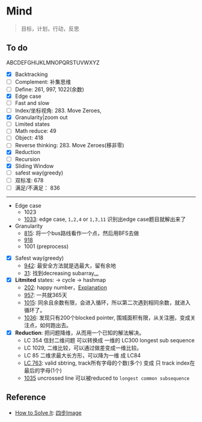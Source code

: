 # Mind 

> 目标，计划，行动，反思

## To do 

ABCDEFGHIJKLMNOPQRSTUVWXYZ

- [x] Backtracking
- [ ] Complement: 补集思维
- [ ] Define: 261, 997, 1022(余数)
- [x] Edge case
- [ ] Fast and slow 
- [ ] Index/坐标视角: 283. Move Zeroes, 
- [x] Granularity|zoom out
- [ ] Limited states
- [ ] Math reduce: 49
- [ ] Object: 418 
- [ ] Reverse thinking: 283. Move Zeroes(移非零)
- [x] Reduction
- [ ] Recursion
- [x] Sliding Window 
- [ ] safest way(greedy)
- [ ] 双标准: 678 
- [ ] 满足/不满足： 836 

--- 

- Edge case 
	- 1023 
	- [1033](https://leetcode.com/problems/moving-stones-until-consecutive/): edge case, `1,2,4` or `1,3,11` 识别出edge case题目就解出来了 
- Granularity
	- [815](https://leetcode.com/problems/bus-routes/): 将一个bus路线看作一个点，然后用BFS去做 
	- [918](https://github.com/willwang-x/algorithms-with-illustrations/blob/master/stories/granularity-zoom-out-918.md)
	- 1001 (preprocess)
- [x] Safest way(greedy)
	- [942](https://leetcode.com/problems/di-string-match/): 最安全方法就是选最大，留有余地 
	- [31](https://leetcode.com/problems/next-permutation/): 找到decreasing subarray[...](https://leetcode.com/problems/next-permutation/solution/)
- [x] **Litmited** states: -> cycle -> hashmap 
	- [202](https://leetcode.com/problems/happy-number/): happy number，[Explanation](https://leetcode.com/problems/happy-number/discuss/56919/Explanation-of-why-those-posted-algorithms-are-mathematically-valid) 
	- [957](https://leetcode.com/problems/prison-cells-after-n-days/): 一共就365天
	- [1015](https://leetcode.com/problems/smallest-integer-divisible-by-k/): 同余且余数有限，会进入循环，所以第二次遇到相同余数，就进入循环了。
	- [1036](https://leetcode.com/problems/escape-a-large-maze/): 发现只有200个blocked pointer, 围城面积有限，从关注圈，变成关注点，如何跑出去。
- [x] **Reduction**: 把问题降维，从而用一个已知的解法解决。
	- LC 354 信封二维问题 可以转换成 一维的 LC300 longest sub sequence 
	- LC 1029, 二维比较，可以通过做差变成一维比较。
	- LC 85 二维求最大长方形，可以降为一维 成 LC84 
	- [LC 763](https://leetcode.com/problems/partition-labels/): valid sbtring, track所有字母的个数(多个) 变成 只 track index在最后的字母(1个)
	- [1035](https://leetcode.com/problems/uncrossed-lines/) uncrossed line 可以被reduced to `longest common subsequence`





## Reference 

* [How to Solve It](https://book.douban.com/subject/1456890/): [四步Image](https://www.douban.com/photos/photo/1691693211/)